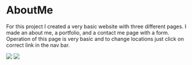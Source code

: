 # AboutMe

For this project I created a very basic website with three different pages. I made an about me, a portfolio, and a contact me page with a form.
Operation of this page is very basic and to change locations just click on correct link in the nav bar. 
  
  <img src="/AboutMe/about.me.screenshot.png">
  <img src="/AboutMe/contact.me.screenshot.png">
  <img src="/AboutMe/portfolio.screenshot.png>
